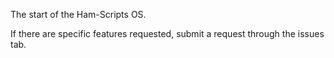 The start of the Ham-Scripts OS.

If there are specific features requested, submit a request through the issues tab.
